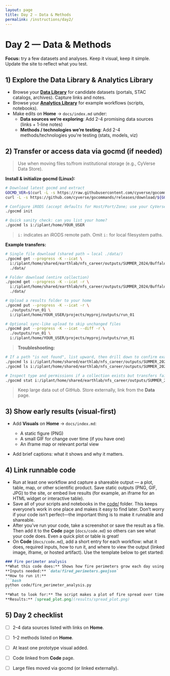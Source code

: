```yaml
---
layout: page
title: Day 2 — Data & Methods
permalink: /instructions/day2/
---
```


# Day 2 — Data & Methods
**Focus:** try a few datasets and analyses. Keep it visual, keep it simple. Update the site to reflect what you test.

## 1) Explore the Data Library & Analytics Library
- Browse your [**Data Library**](https://cu-esiil.github.io/data-library/innovation-summit-2025/) for candidate datasets (portals, STAC catalogs, archives). Capture links and notes.
- Browse your [**Analytics Library**](https://cu-esiil.github.io/analytics-library/innovation-summit-2025/) for example workflows (scripts, notebooks).
- Make edits on **Home** → `docs/index.md` under:
  - **Data sources we’re exploring**: Add 2-4 promising data sources (links + 1-line notes)
  - **Methods / technologies we’re testing**: Add 2-4 methods/technologies you're testing (stats, models, viz)

## 2) Transfer or access data via gocmd (if needed)
> Use when moving files to/from institutional storage (e.g., CyVerse Data Store).

**Install & initialize gocmd (Linux):**
```bash
# Download latest gocmd and extract
GOCMD_VER=$(curl -L -s https://raw.githubusercontent.com/cyverse/gocommands/main/VERSION.txt); \
curl -L -s https://github.com/cyverse/gocommands/releases/download/${GOCMD_VER}/gocmd-${GOCMD_VER}-linux-amd64.tar.gz | tar zxvf -

# Configure iRODS (accept defaults for Host/Port/Zone; use your CyVerse username)
./gocmd init

# Quick sanity check: can you list your home?
./gocmd ls i:/iplant/home/YOUR_USER
```

> `i:` indicates an iRODS remote path. Omit `i:` for local filesystem paths.

**Example transfers:**

```bash
# Single file download (shared path → local ./data/)
./gocmd get --progress -K --icat \
  i:/iplant/home/shared/earthlab/nfs_career/outputs/SUMMER_2024/Buffalo_creek-BC1-06_20_24/Buffalo_creek-BC1-06_20_24_1_all_layers.tif \
  ./data/

# Folder download (entire collection)
./gocmd get --progress -K --icat -r \
  i:/iplant/home/shared/earthlab/nfs_career/outputs/SUMMER_2024/Buffalo_creek-BC3-06_20_24 \
  ./data/

# Upload a results folder to your home
./gocmd put --progress -K --icat -r \
  ./outputs/run_01 \
  i:/iplant/home/YOUR_USER/projects/myproj/outputs/run_01

# Optional sync-like upload to skip unchanged files
./gocmd put --progress -K --icat --diff -r \
  ./outputs/run_01 \
  i:/iplant/home/YOUR_USER/projects/myproj/outputs/run_01
```

> **Troubleshooting:**
```bash
# If a path "is not found", list upward, then drill down to confirm exact names
./gocmd ls i:/iplant/home/shared/earthlab/nfs_career/outputs/SUMMER_2024
./gocmd ls i:/iplant/home/shared/earthlab/nfs_career/outputs/SUMMER_2024/Buffalo*

# Inspect type and permissions if a collection exists but transfers fail
./gocmd stat i:/iplant/home/shared/earthlab/nfs_career/outputs/SUMMER_2024/<EXACT_NAME>
```

> Keep large data out of GitHub. Store externally, link from the **Data** page.

## 3) Show early results (visual-first)

* Add **Visuals** on **Home** → `docs/index.md`:

  * A static figure (PNG)
  * A small GIF for change over time (if you have one)
  * An iframe map or relevant portal view
* Add brief captions: what it shows and why it matters.

## 4) Link runnable code

* Run at least one workflow and capture a shareable output — a plot, table, map, or other scientific product. Save static outputs (PNG, GIF, JPG) to the site, or embed live results (for example, an iframe for an HTML widget or interactive table).
* Save all of your scripts and notebooks in the [code/](https://github.com/CU-ESIIL/defining-tipping-points-and-transformation-innovation-summit-2025__1/tree/main/code) folder. This keeps everyone’s work in one place and makes it easy to find later. Don’t worry if your code isn’t perfect—the important thing is to make it runnable and shareable.
* After you’ve run your code, take a screenshot or save the result as a file. Then add it to the **Code** page (`docs/code.md`) so others can see what your code does. Even a quick plot or table is great!
* On **Code** (`docs/code.md`), add a short entry for each workflow: what it does, required inputs, how to run it, and where to view the output (linked image, iframe, or hosted artifact). Use the template below to get started:

````markdown
### Fire perimeter analysis
**What this code does:** Shows how fire perimeters grow each day using FIRED polygons.  
**Inputs needed:** `data/fired_perimeters.geojson`  
**How to run it:**
```bash
python code/fire_perimeter_analysis.py
```
**What to look for:** The script makes a plot of fire spread over time.  
**Results:** [spread_plot.png](results/spread_plot.png)
````

## 5) Day 2 checklist

* [ ] 2–4 data sources listed with links on **Home**.
* [ ] 1–2 methods listed on **Home**.
* [ ] At least one prototype visual added.
* [ ] Code linked from **Code** page.
* [ ] Large files moved via gocmd (or linked externally).

